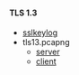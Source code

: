 #### TLS 1.3

- [sslkeylog](sslkeylog)
- tls13.pcapng
  - [server](README_tls13_server.md)
  - [client](README_tls13_client.md)
